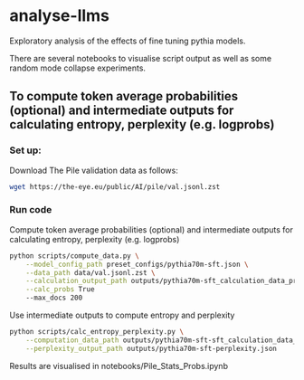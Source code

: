 # analyse-llms

Exploratory analysis of the effects of fine tuning pythia models. 

There are several notebooks to visualise script output as well as some random mode collapse experiments. 

## To compute token average probabilities (optional) and intermediate outputs for calculating entropy, perplexity (e.g. logprobs)

### Set up: 

Download The Pile validation data as follows: 
```bash
wget https://the-eye.eu/public/AI/pile/val.jsonl.zst
```

### Run code

Compute token average probabilities (optional) and intermediate outputs for calculating entropy, perplexity (e.g. logprobs)
```bash
python scripts/compute_data.py \
    --model_config_path preset_configs/pythia70m-sft.json \
    --data_path data/val.jsonl.zst \
    --calculation_output_path outputs/pythia70m-sft_calculation_data_probs50000.p \
    --calc_probs True
    --max_docs 200
```

Use intermediate outputs to compute entropy and perplexity
```bash
python scripts/calc_entropy_perplexity.py \
    --computation_data_path outputs/pythia70m-sft-sft_calculation_data_probs50000.p \
    --perplexity_output_path outputs/pythia70m-sft-perplexity.json
```

Results are visualised in notebooks/Pile_Stats_Probs.ipynb


